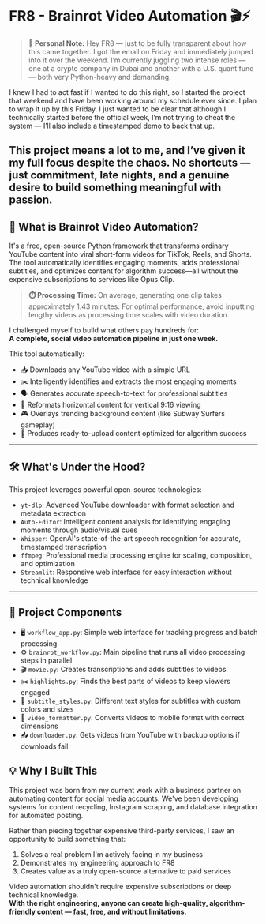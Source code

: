 # FR8 - Brainrot Video Automation 🎬⚡️

> **📝 Personal Note:** 
Hey FR8 — just to be fully transparent about how this came together. I got the email on Friday and immediately jumped into it over the weekend. I’m currently juggling two intense roles — one at a crypto company in Dubai and another with a U.S. quant fund — both very Python-heavy and demanding.

I knew I had to act fast if I wanted to do this right, so I started the project that weekend and have been working around my schedule ever since. I plan to wrap it up by this Friday. I just wanted to be clear that although I technically started before the official week, I’m not trying to cheat the system — I’ll also include a timestamped demo to back that up.

This project means a lot to me, and I’ve given it my full focus despite the chaos. No shortcuts — just commitment, late nights, and a genuine desire to build something meaningful with passion.
---

## 🧠 What is Brainrot Video Automation?

It's a free, open-source Python framework that transforms ordinary YouTube content into viral short-form videos for TikTok, Reels, and Shorts. The tool automatically identifies engaging moments, adds professional subtitles, and optimizes content for algorithm success—all without the expensive subscriptions to services like Opus Clip.

> **⏱️ Processing Time:** On average, generating one clip takes approximately 1.43 minutes. For optimal performance, avoid inputting lengthy videos as processing time scales with video duration.

I challenged myself to build what others pay hundreds for:  
**A complete, social video automation pipeline in just one week.**

This tool automatically:

- 📥 Downloads any YouTube video with a simple URL  
- ✂️ Intelligently identifies and extracts the most engaging moments  
- 🗣️ Generates accurate speech-to-text for professional subtitles  
- 📱 Reformats horizontal content for vertical 9:16 viewing  
- 🎮 Overlays trending background content (like Subway Surfers gameplay)  
- 🚀 Produces ready-to-upload content optimized for algorithm success

---

## 🛠️ What's Under the Hood?

This project leverages powerful open-source technologies:

- `yt-dlp`: Advanced YouTube downloader with format selection and metadata extraction
- `Auto-Editor`: Intelligent content analysis for identifying engaging moments through audio/visual cues
- `Whisper`: OpenAI's state-of-the-art speech recognition for accurate, timestamped transcription
- `ffmpeg`: Professional media processing engine for scaling, composition, and optimization
- `Streamlit`: Responsive web interface for easy interaction without technical knowledge

---
## 🧰 Project Components

- 🖥️ `workflow_app.py`: Simple web interface for tracking progress and batch processing
- ⚙️ `brainrot_workflow.py`: Main pipeline that runs all video processing steps in parallel
- 🎬 `movie.py`: Creates transcriptions and adds subtitles to videos
- ✂️ `highlights.py`: Finds the best parts of videos to keep viewers engaged
- 💬 `subtitle_styles.py`: Different text styles for subtitles with custom colors and sizes
- 📱 `video_formatter.py`: Converts videos to mobile format with correct dimensions
- 📥 `downloader.py`: Gets videos from YouTube with backup options if downloads fail

## 💡 Why I Built This

This project was born from my current work with a business partner on automating content for social media accounts. We've been developing systems for content recycling, Instagram scraping, and database integration for automated posting.

Rather than piecing together expensive third-party services, I saw an opportunity to build something that:

1. Solves a real problem I'm actively facing in my business
2. Demonstrates my engineering approach to FR8
3. Creates value as a truly open-source alternative to paid services

Video automation shouldn't require expensive subscriptions or deep technical knowledge.  
**With the right engineering, anyone can create high-quality, algorithm-friendly content — fast, free, and without limitations.**